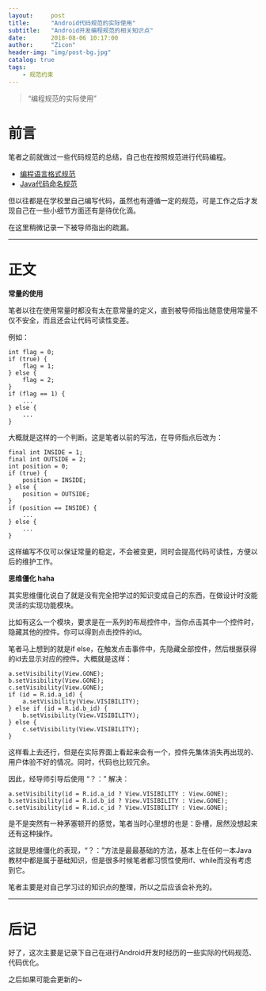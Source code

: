 ```yaml
---
layout:     post
title:      "Android代码规范的实际使用"
subtitle:   "Android开发编程规范的相关知识点"
date:       2018-08-06 10:17:00
author:     "Zicon"
header-img: "img/post-bg.jpg"
catalog: true
tags:
    - 规范约束
---
```


> “编程规范的实际使用”


# 前言

笔者之前就做过一些代码规范的总结，自己也在按照规范进行代码编程。

 - [编程语言格式规范](https://zzicon.github.io/ZiconBlog/2017/03/10/Java_code_rule/)
 - [Java代码命名规范](https://zzicon.github.io/ZiconBlog/2017/03/10/Java_name_rule/)

但以往都是在学校里自己编写代码，虽然也有遵循一定的规范，可是工作之后才发现自己在一些小细节方面还有是待优化滴。

在这里稍微记录一下被导师指出的疏漏。

---

# 正文

**常量的使用**
 
笔者以往在使用常量时都没有太在意常量的定义，直到被导师指出随意使用常量不仅不安全，而且还会让代码可读性变差。
 
例如：
 
```
int flag = 0;
if (true) {
	flag = 1;
} else {
	flag = 2;
}
if (flag == 1) {
	...
} else {
	...
}
```

大概就是这样的一个判断。这是笔者以前的写法，在导师指点后改为：

```
final int INSIDE = 1;
final int OUTSIDE = 2;
int position = 0;
if (true) {
	position = INSIDE;
} else {
	position = OUTSIDE;
}
if (position == INSIDE) {
	...
} else {
	...
}
```

这样编写不仅可以保证常量的稳定，不会被变更，同时会提高代码可读性，方便以后的维护工作。

**思维僵化 haha**

其实思维僵化说白了就是没有完全把学过的知识变成自己的东西，在做设计时没能灵活的实现功能模块。

比如有这么一个模块，要求是在一系列的布局控件中，当你点击其中一个控件时，隐藏其他的控件。你可以得到点击控件的id。

笔者马上想到的就是if else，在触发点击事件中，先隐藏全部控件，然后根据获得的id去显示对应的控件。大概就是这样：

```
a.setVisibility(View.GONE);
b.setVisibility(View.GONE);
c.setVisibility(View.GONE);
if (id = R.id.a_id) {
	a.setVisibility(View.VISIBILITY);
} else if (id = R.id.b_id) {
	b.setVisibility(View.VISIBILITY);
} else {
	c.setVisibility(View.VISIBILITY);
}
```

这样看上去还行，但是在实际界面上看起来会有一个，控件先集体消失再出现的、用户体验不好的情况。同时，代码也比较冗余。

因此，经导师引导后使用 “？：” 解决：

```
a.setVisibility(id = R.id.a_id ? View.VISIBILITY : View.GONE);
b.setVisibility(id = R.id.b_id ? View.VISIBILITY : View.GONE);
c.setVisibility(id = R.id.c_id ? View.VISIBILITY : View.GONE);
```

是不是突然有一种茅塞顿开的感觉，笔者当时心里想的也是：卧槽，居然没想起来还有这种操作。

这就是思维僵化的表现，“？：”方法是最最基础的方法，基本上在任何一本Java教材中都是属于基础知识，但是很多时候笔者都习惯性使用if、while而没有考虑到它。


笔者主要是对自己学习过的知识点的整理，所以之后应该会补充的。

---

# 后记
好了，这次主要是记录下自己在进行Android开发时经历的一些实际的代码规范、代码优化。

之后如果可能会更新的~